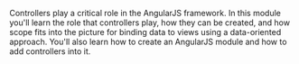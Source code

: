 Controllers play a critical role in the AngularJS framework. In this module you'll learn the role that controllers play, how they can be created, and how scope fits into the picture for binding data to views using a data-oriented approach. You'll also learn how to create an AngularJS module and how to add controllers into it.
